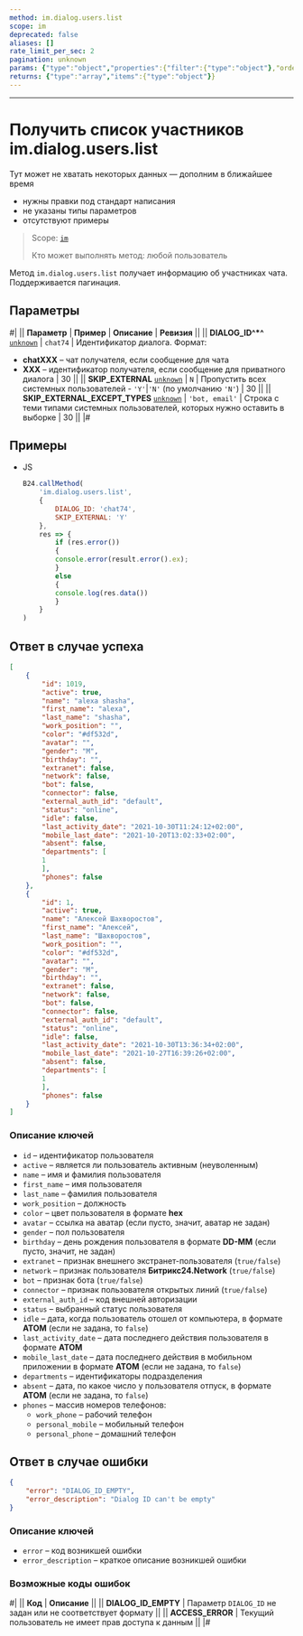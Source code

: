 ```yaml
---
method: im.dialog.users.list
scope: im
deprecated: false
aliases: []
rate_limit_per_sec: 2
pagination: unknown
params: {"type":"object","properties":{"filter":{"type":"object"},"order":{"type":"object"},"select":{"type":"array","items":{"type":"string"}},"start":{"type":["integer","string"]}}}
returns: {"type":"array","items":{"type":"object"}}
---
```



---

# Получить список участников im.dialog.users.list



Тут может не хватать некоторых данных — дополним в ближайшее время







- нужны правки под стандарт написания
- не указаны типы параметров
- отсутствуют примеры





> Scope: [`im`](../../scopes/permissions.md)
>
> Кто может выполнять метод: любой пользователь

Метод `im.dialog.users.list` получает информацию об участниках чата. Поддерживается пагинация.

## Параметры

#|
|| **Параметр** | **Пример** | **Описание** | **Ревизия** ||
|| **DIALOG_ID^*^**
[`unknown`](../../data-types.md) | `chat74` | Идентификатор диалога. Формат:
- **chatXXX** – чат получателя, если сообщение для чата
- **XXX** – идентификатор получателя, если сообщение для приватного диалога | 30 ||
|| **SKIP_EXTERNAL**
[`unknown`](../../data-types.md) | `N` | Пропустить всех системных пользователей - `'Y'`\|`'N'` (по умолчанию `'N'`) | 30 ||
|| **SKIP_EXTERNAL_EXCEPT_TYPES**
[`unknown`](../../data-types.md) | `'bot, email'` | Строка с теми типами системных пользователей, которых нужно оставить в выборке | 30 ||
|#



## Примеры



- JS

    ```js
    B24.callMethod(
        'im.dialog.users.list',
        {
            DIALOG_ID: 'chat74',
            SKIP_EXTERNAL: 'Y'
        },
        res => {
            if (res.error())
            {
            console.error(result.error().ex);
            }
            else
            {
            console.log(res.data())
            }
        }
    )
    ```





## Ответ в случае успеха

```json
[
    {
        "id": 1019,
        "active": true,
        "name": "alexa shasha",
        "first_name": "alexa",
        "last_name": "shasha",
        "work_position": "",
        "color": "#df532d",
        "avatar": "",
        "gender": "M",
        "birthday": "",
        "extranet": false,
        "network": false,
        "bot": false,
        "connector": false,
        "external_auth_id": "default",
        "status": "online",
        "idle": false,
        "last_activity_date": "2021-10-30T11:24:12+02:00",
        "mobile_last_date": "2021-10-20T13:02:33+02:00",
        "absent": false,
        "departments": [
        1
        ],
        "phones": false
    },
    {
        "id": 1,
        "active": true,
        "name": "Алексей Шахворостов",
        "first_name": "Алексей",
        "last_name": "Шахворостов",
        "work_position": "",
        "color": "#df532d",
        "avatar": "",
        "gender": "M",
        "birthday": "",
        "extranet": false,
        "network": false,
        "bot": false,
        "connector": false,
        "external_auth_id": "default",
        "status": "online",
        "idle": false,
        "last_activity_date": "2021-10-30T13:36:34+02:00",
        "mobile_last_date": "2021-10-27T16:39:26+02:00",
        "absent": false,
        "departments": [
        1
        ],
        "phones": false
    }
]
```

### Описание ключей

- `id` – идентификатор пользователя
- `active` – является ли пользователь активным (неуволенным)
- `name` – имя и фамилия пользователя
- `first_name` – имя пользователя
- `last_name` – фамилия пользователя
- `work_position` – должность
- `color` – цвет пользователя в формате **hex**
- `avatar` – ссылка на аватар (если пусто, значит, аватар не задан)
- `gender` – пол пользователя
- `birthday` – день рождения пользователя в формате **DD-MM** (если пусто, значит, не задан)
- `extranet` – признак внешнего экстранет-пользователя (`true/false`)
- `network` – признак пользователя **Битрикс24.Network** (`true/false`)
- `bot` – признак бота (`true/false`)
- `connector` – признак пользователя открытых линий (`true/false`)
- `external_auth_id` – код внешней авторизации
- `status` – выбранный статус пользователя
- `idle` – дата, когда пользователь отошел от компьютера, в формате **АТОМ** (если не задана, то `false`)
- `last_activity_date` – дата последнего действия пользователя в формате **АТОМ**
- `mobile_last_date` – дата последнего действия в мобильном приложении в формате **АТОМ** (если не задана, то `false`)
- `departments` – идентификаторы подразделения
- `absent` – дата, по какое число у пользователя отпуск, в формате **АТОМ** (если не задана, то `false`)
- `phones` – массив номеров телефонов:
  - `work_phone` – рабочий телефон
  - `personal_mobile` – мобильный телефон
  - `personal_phone` – домашний телефон

## Ответ в случае ошибки

```json
{
    "error": "DIALOG_ID_EMPTY",
    "error_description": "Dialog ID can't be empty"
}
```

### Описание ключей

- `error` – код возникшей ошибки
- `error_description` – краткое описание возникшей ошибки

### Возможные коды ошибок

#|
|| **Код** | **Описание** ||
|| **DIALOG_ID_EMPTY** | Параметр `DIALOG_ID` не задан или не соответствует формату ||
|| **ACCESS_ERROR** | Текущий пользователь не имеет прав доступа к данным ||
|#


